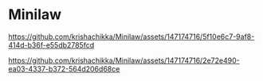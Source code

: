 # Minilaw
https://github.com/krishachikka/Minilaw/assets/147174716/5f10e6c7-9af8-414d-b36f-e55db2785fcd


https://github.com/krishachikka/Minilaw/assets/147174716/2e72e490-ea03-4337-b372-564d206d68ce

